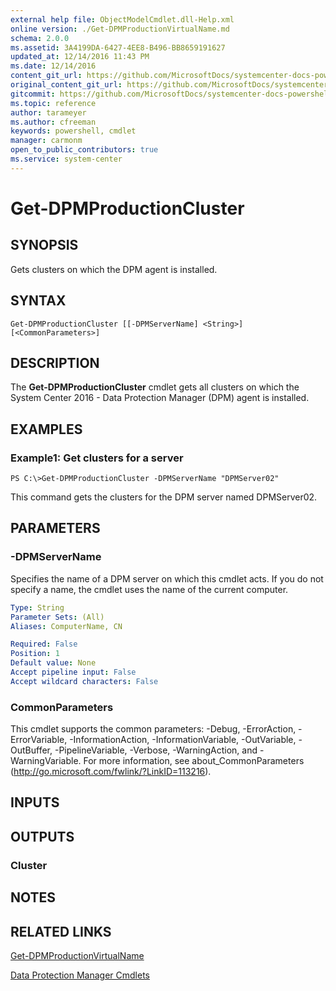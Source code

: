 ```yaml
---
external help file: ObjectModelCmdlet.dll-Help.xml
online version: ./Get-DPMProductionVirtualName.md
schema: 2.0.0
ms.assetid: 3A4199DA-6427-4EE8-B496-BB8659191627
updated_at: 12/14/2016 11:43 PM
ms.date: 12/14/2016
content_git_url: https://github.com/MicrosoftDocs/systemcenter-docs-powershell/blob/master/systemcenter-cmdlets/SystemCenter2016/DataProtectionManager/v1.0/Get-DPMProductionCluster.md
original_content_git_url: https://github.com/MicrosoftDocs/systemcenter-docs-powershell/blob/master/systemcenter-cmdlets/SystemCenter2016/DataProtectionManager/v1.0/Get-DPMProductionCluster.md
gitcommit: https://github.com/MicrosoftDocs/systemcenter-docs-powershell/blob/96cd9bd2780eb6b78c540fa00d3b8a4313e3ed40/systemcenter-cmdlets/SystemCenter2016/DataProtectionManager/v1.0/Get-DPMProductionCluster.md
ms.topic: reference
author: tarameyer
ms.author: cfreeman
keywords: powershell, cmdlet
manager: carmonm
open_to_public_contributors: true
ms.service: system-center
---
```


# Get-DPMProductionCluster

## SYNOPSIS
Gets clusters on which the DPM agent is installed.

## SYNTAX

```
Get-DPMProductionCluster [[-DPMServerName] <String>] [<CommonParameters>]
```

## DESCRIPTION
The **Get-DPMProductionCluster** cmdlet gets all clusters on which the System Center 2016 - Data Protection Manager (DPM) agent is installed.

## EXAMPLES

### Example1: Get clusters for a server
```
PS C:\>Get-DPMProductionCluster -DPMServerName "DPMServer02"
```

This command gets the clusters for the DPM server named DPMServer02.

## PARAMETERS

### -DPMServerName
Specifies the name of a DPM server on which this cmdlet acts.
If you do not specify a name, the cmdlet uses the name of the current computer.

```yaml
Type: String
Parameter Sets: (All)
Aliases: ComputerName, CN

Required: False
Position: 1
Default value: None
Accept pipeline input: False
Accept wildcard characters: False
```

### CommonParameters
This cmdlet supports the common parameters: -Debug, -ErrorAction, -ErrorVariable, -InformationAction, -InformationVariable, -OutVariable, -OutBuffer, -PipelineVariable, -Verbose, -WarningAction, and -WarningVariable. For more information, see about_CommonParameters (http://go.microsoft.com/fwlink/?LinkID=113216).

## INPUTS

## OUTPUTS

### Cluster

## NOTES

## RELATED LINKS

[Get-DPMProductionVirtualName](xref:SystemCenter2016/DataProtectionManager/v1.0/Get-DPMProductionVirtualName.md)

[Data Protection Manager Cmdlets](xref:SystemCenter2016/DataProtectionManager/v1.0/DataProtectionManager.md)


